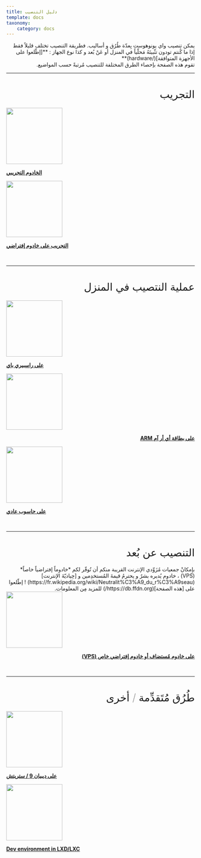 ```yaml
---
title: دليل التنصيب
template: docs
taxonomy:
    category: docs
---
```


<div dir="rtl">
يمكن تنصيب واي يونوهوست بِعدّة طُرُق و أساليب. فطريقة التنصيب تختلف قليلاً فقط إذا ما كُنتم تودون تثّبيتَهُ مَحلّياً في المنزل أو عَنْ بُعد و كذا نوع الجهاز : **[إطّلعوا على الأجهزة المتوافقة](/hardware)**
</div>
<div dir="rtl">
تقوم هذه الصفحة بإحصاء الطرق المختلفة للتنصيب مُرتبةً حسب المواضيع.
</div>

---

<h1 div dir="rtl" style="font-weight: 100">التجريب</h1>

<div class="row">

<div class="col col-md-3 text-center">
<a href="/try"><img height=150 src="/images/logo.png" style="vertical-align:bottom"><b><p>الخادوم التجريبي</p></b></a>
</div>

<div class="col col-md-3 text-center">
<a href="/install_on_virtualbox"><img src="/images/virtualbox.png" height=150 style="vertical-align:bottom"><b><p>التجريب على خادوم إفتراضي</p></b></a>
</div>

</div>

<br>

---

<h1 dir="rtl" style="font-weight: 100">عملية النتصيب في المنزل</h1>

<div class="row">

<div class="col col-md-3 text-center">
<a href="/install_on_raspberry"><img src="/images/raspberrypi.jpg" height=150 style="vertical-align:bottom"><b><p>على راسبيري باي</p></b></a>
</div>

<div class="col col-md-3 text-center">
<a href="/install_on_arm_board"><img src="/images/cubieboard2.png" height=150 style="vertical-align:bottom"><b><p dir="rtl">على بطاقة أي أر آم ARM</p></b></a>
</div>

<div class="col col-md-3 text-center">
<a href="/install_iso"><img src="/images/computer.png" height=150 style="vertical-align:bottom"><b><p>على حاسوب عادي</p></b></a>
</div>

</div>

<br>

---

<h1 dir="rtl" style="font-weight: 100">التنصيب عن بُعد</h1>

<div dir="rtl" class="alert alert-info" markdown="1">
<span class="glyphicon glyphicon-heart"></span> بإِمكانْ جمعيات مُزَوِّدي الإنترنت القريبة منكم أن تُوفّر لكم *خادوماً إفتراضياً خاصاً* (VPS) ، خادوم يُديره بشرٌ و يحترمُ قيمةَ المُستخدِمين و [حِياديّةَ الإنترنت](https://fr.wikipedia.org/wiki/Neutralit%C3%A9_du_r%C3%A9seau) ! إطّلعوا على [هذه الصفحة](https://db.ffdn.org/) للمزيد مِن المعلومات.
</div>

<div class="row">

<div class="block-center text-center">
<a href="/install_on_vps"><img src="/images/vps.png" height=150 style="vertical-align:bottom; text-align:center"><b><p dir="rtl">على خادوم مُستضاف أو خادوم إفتراضي خاص (VPS)</p></b></a>
</div>

</div>

<br>

---

<h1 dir="rtl" style="font-weight: 100">طُرُق مُتَقدِّمة / أخرى</h1>

<div class="row">

<div class="col col-md-3 text-center">
<a href="/install_on_debian"><img height=150 src="/images/debian-logo.png" style="vertical-align:bottom">
<b><p>على ديبيان 9 / ستريتش</p></b></a>
</div>

<div class="col col-md-3 text-center">
<a href="/dev"><img src="/images/lxc.png" height=150 style="vertical-align:bottom"><b><p>Dev environment in LXD/LXC</p></b></a>
</div>

</div>
